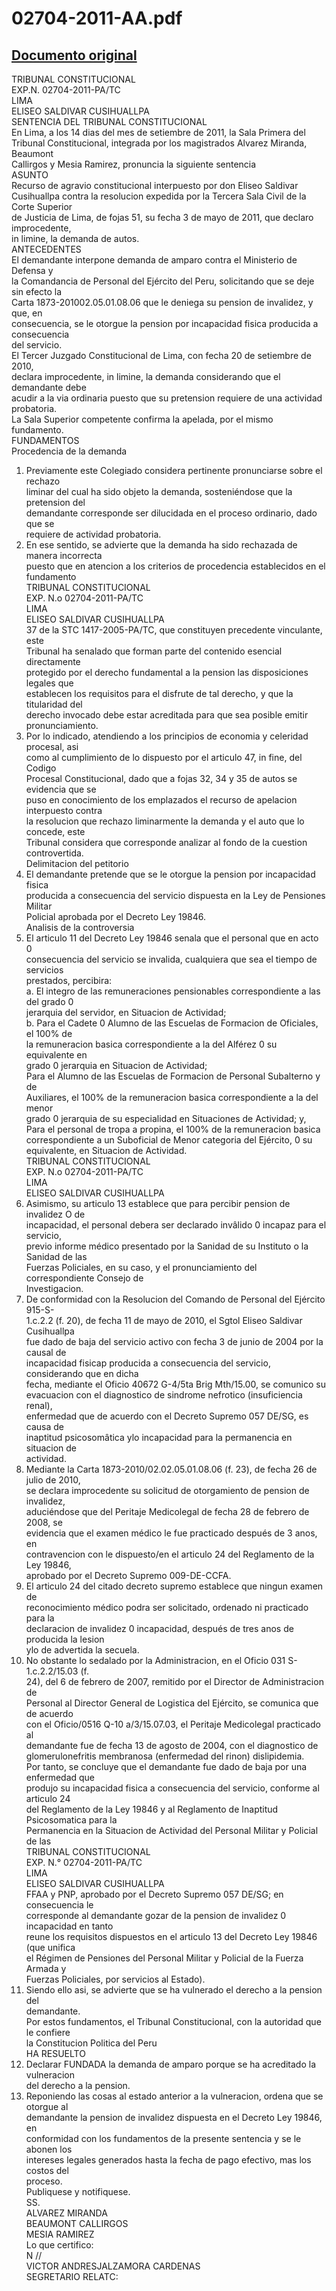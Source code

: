 
02704-2011-AA.pdf
=================
  
[Documento original](https://tc.gob.pe/jurisprudencia/2011/02704-2011-AA.pdf)  
---  
TRIBUNAL CONSTITUCIONAL  
EXP.N. 02704-2011-PA/TC  
LIMA  
ELISEO SALDIVAR CUSIHUALLPA  
SENTENCIA DEL TRIBUNAL CONSTITUCIONAL  
En Lima, a los 14 dias del mes de setiembre de 2011, la Sala Primera del  
Tribunal Constitucional, integrada por los magistrados Alvarez Miranda, Beaumont  
Callirgos y Mesia Ramirez, pronuncia la siguiente sentencia  
ASUNTO  
Recurso de agravio constitucional interpuesto por don Eliseo Saldivar  
Cusihuallpa contra la resolucion expedida por la Tercera Sala Civil de la Corte Superior  
de Justicia de Lima, de fojas 51, su fecha 3 de mayo de 2011, que declaro improcedente,  
in limine, la demanda de autos.  
ANTECEDENTES  
El demandante interpone demanda de amparo contra el Ministerio de Defensa y  
la Comandancia de Personal del Ejército del Peru, solicitando que se deje sin efecto la  
Carta 1873-201002.05.01.08.06 que le deniega su pension de invalidez, y que, en  
consecuencia, se le otorgue la pension por incapacidad fisica producida a consecuencia  
del servicio.  
El Tercer Juzgado Constitucional de Lima, con fecha 20 de setiembre de 2010,  
declara improcedente, in limine, la demanda considerando que el demandante debe  
acudir a la via ordinaria puesto que su pretension requiere de una actividad probatoria.  
La Sala Superior competente confirma la apelada, por el mismo fundamento.  
FUNDAMENTOS  
Procedencia de la demanda  
1. Previamente este Colegiado considera pertinente pronunciarse sobre el rechazo  
liminar del cual ha sido objeto la demanda, sosteniéndose que la pretension del  
demandante corresponde ser dilucidada en el proceso ordinario, dado que se  
requiere de actividad probatoria.  
2. En ese sentido, se advierte que la demanda ha sido rechazada de manera incorrecta  
puesto que en atencion a los criterios de procedencia establecidos en el fundamento  
TRIBUNAL CONSTITUCIONAL  
EXP. N.o 02704-2011-PA/TC  
LIMA  
ELISEO SALDIVAR CUSIHUALLPA  
37 de la STC 1417-2005-PA/TC, que constituyen precedente vinculante, este  
Tribunal ha senalado que forman parte del contenido esencial directamente  
protegido por el derecho fundamental a la pension las disposiciones legales que  
establecen los requisitos para el disfrute de tal derecho, y que la titularidad del  
derecho invocado debe estar acreditada para que sea posible emitir  
pronunciamiento.  
3. Por lo indicado, atendiendo a los principios de economia y celeridad procesal, asi  
como al cumplimiento de lo dispuesto por el articulo 47, in fine, del Codigo  
Procesal Constitucional, dado que a fojas 32, 34 y 35 de autos se evidencia que se  
puso en conocimiento de los emplazados el recurso de apelacion interpuesto contra  
la resolucion que rechazo liminarmente la demanda y el auto que lo concede, este  
Tribunal considera que corresponde analizar al fondo de la cuestion controvertida.  
Delimitacion del petitorio  
4. El demandante pretende que se le otorgue la pension por incapacidad fisica  
producida a consecuencia del servicio dispuesta en la Ley de Pensiones Militar  
Policial aprobada por el Decreto Ley 19846.  
Analisis de la controversia  
5. El articulo 11 del Decreto Ley 19846 senala que el personal que en acto 0  
consecuencia del servicio se invalida, cualquiera que sea el tiempo de servicios  
prestados, percibira:  
a. El integro de las remuneraciones pensionables correspondiente a las del grado 0  
jerarquia del servidor, en Situacion de Actividad;  
b. Para el Cadete 0 Alumno de las Escuelas de Formacion de Oficiales, el 100% de  
la remuneracion basica correspondiente a la del Alférez 0 su equivalente en  
grado 0 jerarquia en Situacion de Actividad;  
Para el Alumno de las Escuelas de Formacion de Personal Subalterno y de  
Auxiliares, el 100% de la remuneracion basica correspondiente a la del menor  
grado 0 jerarquia de su especialidad en Situaciones de Actividad; y,  
Para el personal de tropa a propina, el 100% de la remuneracion basica  
correspondiente a un Suboficial de Menor categoria del Ejército, 0 su  
equivalente, en Situacion de Actividad.  
TRIBUNAL CONSTITUCIONAL  
EXP. N.o 02704-2011-PA/TC  
LIMA  
ELISEO SALDIVAR CUSIHUALLPA  
6. Asimismo, su articulo 13 establece que para percibir pension de invalidez O de  
incapacidad, el personal debera ser declarado invâlido 0 incapaz para el servicio,  
previo informe médico presentado por la Sanidad de su Instituto o la Sanidad de las  
Fuerzas Policiales, en su caso, y el pronunciamiento del correspondiente Consejo de  
Investigacion.  
7. De conformidad con la Resolucion del Comando de Personal del Ejército 915-S-  
1.c.2.2 (f. 20), de fecha 11 de mayo de 2010, el Sgtol Eliseo Saldivar Cusihuallpa  
fue dado de baja del servicio activo con fecha 3 de junio de 2004 por la causal de  
incapacidad fisicap producida a consecuencia del servicio, considerando que en dicha  
fecha, mediante el Oficio 40672 G-4/5ta Brig Mth/15.00, se comunico su  
evacuacion con el diagnostico de sindrome nefrotico (insuficiencia renal),  
enfermedad que de acuerdo con el Decreto Supremo 057 DE/SG, es causa de  
inaptitud psicosomâtica ylo incapacidad para la permanencia en situacion de  
actividad.  
8. Mediante la Carta 1873-2010/02.02.05.01.08.06 (f. 23), de fecha 26 de julio de 2010,  
se declara improcedente su solicitud de otorgamiento de pension de invalidez,  
aduciéndose que del Peritaje Medicolegal de fecha 28 de febrero de 2008, se  
evidencia que el examen médico le fue practicado después de 3 anos, en  
contravencion con le dispuesto/en el articulo 24 del Reglamento de la Ley 19846,  
aprobado por el Decreto Supremo 009-DE-CCFA.  
9. El articulo 24 del citado decreto supremo establece que ningun examen de  
reconocimiento médico podra ser solicitado, ordenado ni practicado para la  
declaracion de invalidez 0 incapacidad, después de tres anos de producida la lesion  
ylo de advertida la secuela.  
10. No obstante lo sedalado por la Administracion, en el Oficio 031 S-1.c.2.2/15.03 (f.  
24), del 6 de febrero de 2007, remitido por el Director de Administracion de  
Personal al Director General de Logistica del Ejército, se comunica que de acuerdo  
con el Oficio/0516 Q-10 a/3/15.07.03, el Peritaje Medicolegal practicado al  
demandante fue de fecha 13 de agosto de 2004, con el diagnostico de  
glomerulonefritis membranosa (enfermedad del rinon) dislipidemia.  
Por tanto, se concluye que el demandante fue dado de baja por una enfermedad que  
produjo su incapacidad fisica a consecuencia del servicio, conforme al articulo 24  
del Reglamento de la Ley 19846 y al Reglamento de Inaptitud Psicosomatica para la  
Permanencia en la Situacion de Actividad del Personal Militar y Policial de las  
TRIBUNAL CONSTITUCIONAL  
EXP. N.° 02704-2011-PA/TC  
LIMA  
ELISEO SALDIVAR CUSIHUALLPA  
FFAA y PNP, aprobado por el Decreto Supremo 057 DE/SG; en consecuencia le  
corresponde al demandante gozar de la pension de invalidez 0 incapacidad en tanto  
reune los requisitos dispuestos en el articulo 13 del Decreto Ley 19846 (que unifica  
el Régimen de Pensiones del Personal Militar y Policial de la Fuerza Armada y  
Fuerzas Policiales, por servicios al Estado).  
12. Siendo ello asi, se advierte que se ha vulnerado el derecho a la pension del  
demandante.  
Por estos fundamentos, el Tribunal Constitucional, con la autoridad que le confiere  
la Constitucion Politica del Peru  
HA RESUELTO  
1. Declarar FUNDADA la demanda de amparo porque se ha acreditado la vulneracion  
del derecho a la pension.  
2. Reponiendo las cosas al estado anterior a la vulneracion, ordena que se otorgue al  
demandante la pension de invalidez dispuesta en el Decreto Ley 19846, en  
conformidad con los fundamentos de la presente sentencia y se le abonen los  
intereses legales generados hasta la fecha de pago efectivo, mas los costos del  
proceso.  
Publiquese y notifiquese.  
SS.  
ALVAREZ MIRANDA  
BEAUMONT CALLIRGOS  
MESIA RAMIREZ  
Lo que certifico:  
N //  
VICTOR ANDRESJALZAMORA CARDENAS  
SEGRETARIO RELATC: